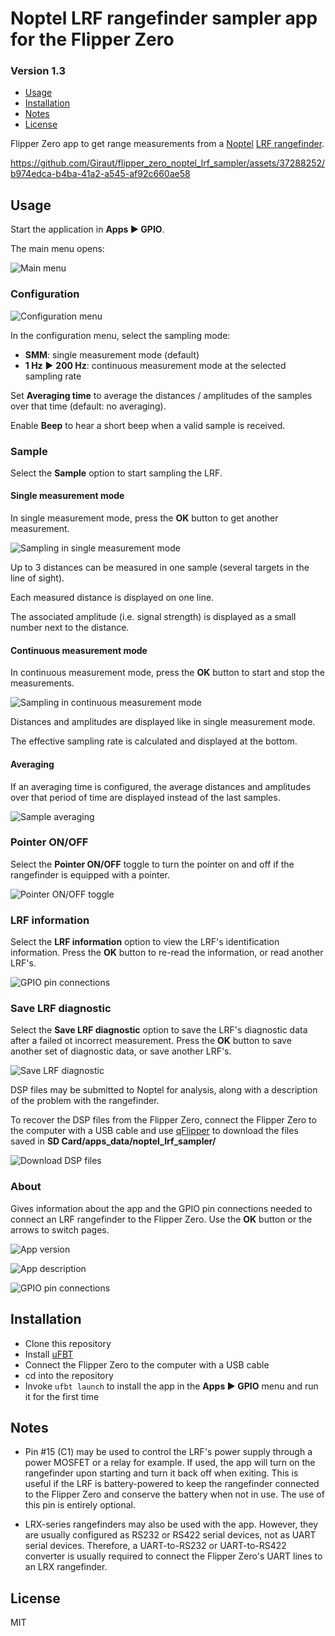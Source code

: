 # Noptel LRF rangefinder sampler app for the Flipper Zero
### Version 1.3

* [Usage](#Usage)
* [Installation](#Installation)
* [Notes](#Notes)
* [License](#License)

Flipper Zero app to get range measurements from a [Noptel](https://noptel.fi/) [LRF rangefinder](https://noptel.fi/rangefinderhome).

https://github.com/Giraut/flipper_zero_noptel_lrf_sampler/assets/37288252/b974edca-b4ba-41a2-a545-af92c660ae58



## Usage

Start the application in **Apps ▶ GPIO**.

The main menu opens:

![Main menu](screenshots/9-main_menu.png)


### Configuration

![Configuration menu](screenshots/8-configuration_menu.png)

In the configuration menu, select the sampling mode:

- **SMM**: single measurement mode (default)
- **1 Hz** ▶ **200 Hz**: continuous measurement mode at the selected sampling rate

Set **Averaging time** to average the distances / amplitudes of the samples over that time (default: no averaging).

Enable **Beep** to hear a short beep when a valid sample is received.

### Sample

Select the **Sample** option to start sampling the LRF.

#### Single measurement mode

In single measurement mode, press the **OK** button to get another measurement.

![Sampling in single measurement mode](screenshots/2-sample_smm.png)

Up to 3 distances can be measured in one sample (several targets in the line of sight).

Each measured distance is displayed on one line.

The associated amplitude (i.e. signal strength) is displayed as a small number next to the distance.

#### Continuous measurement mode

In continuous measurement mode, press the **OK** button to start and stop the measurements.

![Sampling in continuous measurement mode](screenshots/1-sample_cmm.png)

Distances and amplitudes are displayed like in single measurement mode.

The effective sampling rate is calculated and displayed at the bottom.

#### Averaging

If an averaging time is configured, the average distances and amplitudes over that period of time are displayed instead of the last samples.

![Sample averaging](screenshots/0-sample_averaging.png)


### Pointer ON/OFF

Select the **Pointer ON/OFF** toggle to turn the pointer on and off if the rangefinder is equipped with a pointer.

![Pointer ON/OFF toggle](screenshots/7-pointer_on_off_toggle.png)

### LRF information

Select the **LRF information** option to view the LRF's identification information. Press the **OK** button to re-read the information, or read another LRF's.

![GPIO pin connections](screenshots/3-lrf_information.png)

### Save LRF diagnostic

Select the **Save LRF diagnostic** option to save the LRF's diagnostic data after a failed ot incorrect measurement. Press the **OK** button to save another set of diagnostic data, or save another LRF's.

![Save LRF diagnostic](screenshots/10-save_lrf_diagnostic.png)

DSP files may be submitted to Noptel for analysis, along with a description of the problem with the rangefinder.

To recover the DSP files from the Flipper Zero, connect the Flipper Zero to the computer with a USB cable and use [qFlipper](https://docs.flipper.net/qflipper) to download the files saved in **SD Card/apps_data/noptel_lrf_sampler/**

![Download DSP files](screenshots/11-download_dsp_file.png)

### About

Gives information about the app and the GPIO pin connections needed to connect an LRF rangefinder to the Flipper Zero. Use the **OK** button or the arrows to switch pages.

![App version](screenshots/4-splash_version.png)

![App description](screenshots/5-app_description.png)

![GPIO pin connections](screenshots/6-gpio_pin_connections.png)



## Installation

- Clone this repository
- Install [uFBT](https://github.com/flipperdevices/flipperzero-ufbt)
- Connect the Flipper Zero to the computer with a USB cable
- cd into the repository
- Invoke `ufbt launch` to install the app in the **Apps ▶ GPIO** menu and run it for the first time



## Notes

- Pin #15 (C1) may be used to control the LRF's power supply through a power MOSFET or a relay for example. If used, the app will turn on the rangefinder upon starting and turn it back off when exiting. This is useful if the LRF is battery-powered to keep the rangefinder connected to the Flipper Zero and conserve the battery when not in use. The use of this pin is entirely optional.

- LRX-series rangefinders may also be used with the app. However, they are usually configured as RS232 or RS422 serial devices, not as UART serial devices. Therefore, a UART-to-RS232 or UART-to-RS422 converter is usually required to connect the Flipper Zero's UART lines to an LRX rangefinder.



## License

MIT
